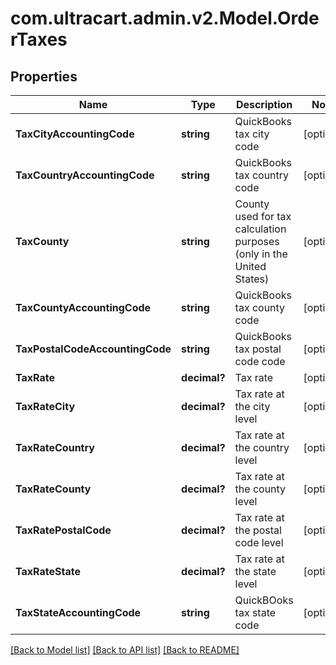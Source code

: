 # com.ultracart.admin.v2.Model.OrderTaxes
## Properties

Name | Type | Description | Notes
------------ | ------------- | ------------- | -------------
**TaxCityAccountingCode** | **string** | QuickBooks tax city code | [optional] 
**TaxCountryAccountingCode** | **string** | QuickBooks tax country code | [optional] 
**TaxCounty** | **string** | County used for tax calculation purposes (only in the United States) | [optional] 
**TaxCountyAccountingCode** | **string** | QuickBooks tax county code | [optional] 
**TaxPostalCodeAccountingCode** | **string** | QuickBooks tax postal code code | [optional] 
**TaxRate** | **decimal?** | Tax rate | [optional] 
**TaxRateCity** | **decimal?** | Tax rate at the city level | [optional] 
**TaxRateCountry** | **decimal?** | Tax rate at the country level | [optional] 
**TaxRateCounty** | **decimal?** | Tax rate at the county level | [optional] 
**TaxRatePostalCode** | **decimal?** | Tax rate at the postal code level | [optional] 
**TaxRateState** | **decimal?** | Tax rate at the state level | [optional] 
**TaxStateAccountingCode** | **string** | QuickBOoks tax state code | [optional] 


[[Back to Model list]](../README.md#documentation-for-models) [[Back to API list]](../README.md#documentation-for-api-endpoints) [[Back to README]](../README.md)


